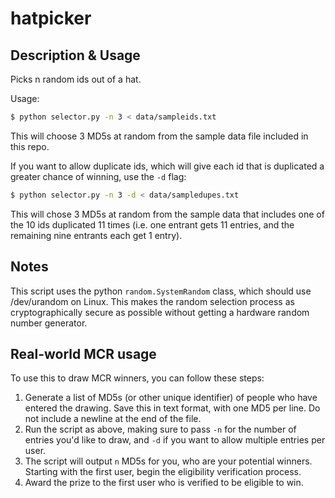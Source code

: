 # hatpicker

## Description & Usage

Picks n random ids out of a hat.

Usage:

```bash
$ python selector.py -n 3 < data/sampleids.txt
```

This will choose 3 MD5s at random from the sample data file included in this repo.

If you want to allow duplicate ids, which will give each id that is duplicated a greater chance of winning, use the `-d` flag:

```bash
$ python selector.py -n 3 -d < data/sampledupes.txt
```

This will chose 3 MD5s at random from the sample data that includes one of the 10 ids duplicated 11 times (i.e. one entrant gets 11 entries, and the remaining nine entrants each get 1 entry).

## Notes

This script uses the python `random.SystemRandom` class, which should use /dev/urandom on Linux. This makes the random selection process as cryptographically secure as possible without getting a hardware random number generator.

## Real-world MCR usage

To use this to draw MCR winners, you can follow these steps:

1. Generate a list of MD5s (or other unique identifier) of people who have entered the drawing. Save this in text format, with one MD5 per line. Do not include a newline at the end of the file.
1. Run the script as above, making sure to pass `-n` for the number of entries you'd like to draw, and `-d` if you want to allow multiple entries per user.
1. The script will output `n` MD5s for you, who are your potential winners. Starting with the first user, begin the eligibility verification process.
1. Award the prize to the first user who is verified to be eligible to win.
